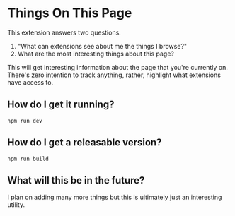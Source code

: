 # Things On This Page

This extension answers two questions. 
  1) "What can extensions see about me the things I browse?" 
  2) What are the most interesting things about this page?

This will get interesting information about the page that you're currently on. There's zero intention to track anything, rather, highlight what extensions have access to.

## How do I get it running?

```
npm run dev
```

## How do I get a releasable version?

```
npm run build
```

## What will this be in the future? 

I plan on adding many more things but this is ultimately just an interesting utility.